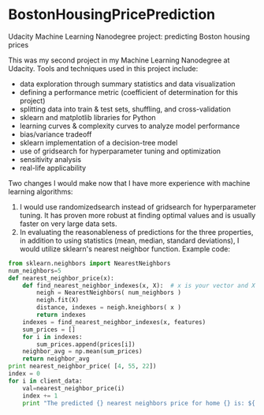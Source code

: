 # BostonHousingPricePrediction

Udacity Machine Learning Nanodegree project: predicting Boston housing prices

This was my second project in my Machine Learning Nanodegree at Udacity. Tools and techniques used in this project include:

* data exploration through summary statistics and data visualization
* defining a performance metric (coefficient of determination for this project)
* splitting data into train & test sets, shuffling, and cross-validation
* sklearn and matplotlib libraries for Python
* learning curves & complexity curves to analyze model performance
* bias/variance tradeoff 
* sklearn implementation of a decision-tree model
* use of gridsearch for hyperparameter tuning and optimization
* sensitivity analysis
* real-life applicability

Two changes I would make now that I have more experience with machine learning algorithms:

1. I would use randomizedsearch instead of gridsearch for hyperparameter tuning. It has proven more robust at finding optimal values and is usually faster on very large data sets.
2. In evaluating the reasonableness of predictions for the three properties, in addition to using statistics (mean, median, standard deviations), I would utilize sklearn's nearest neighbor function. Example code:

```python
from sklearn.neighbors import NearestNeighbors
num_neighbors=5
def nearest_neighbor_price(x):
    def find_nearest_neighbor_indexes(x, X):  # x is your vector and X is the data set.
        neigh = NearestNeighbors( num_neighbors )
        neigh.fit(X)
        distance, indexes = neigh.kneighbors( x )
        return indexes
    indexes = find_nearest_neighbor_indexes(x, features)
    sum_prices = []
    for i in indexes:
        sum_prices.append(prices[i])
    neighbor_avg = np.mean(sum_prices)
    return neighbor_avg
print nearest_neighbor_price( [4, 55, 22])
index = 0  
for i in client_data:
    val=nearest_neighbor_price(i)
    index += 1
    print "The predicted {} nearest neighbors price for home {} is: ${:,.2f}".format(num_neighbors,index, val)
```
